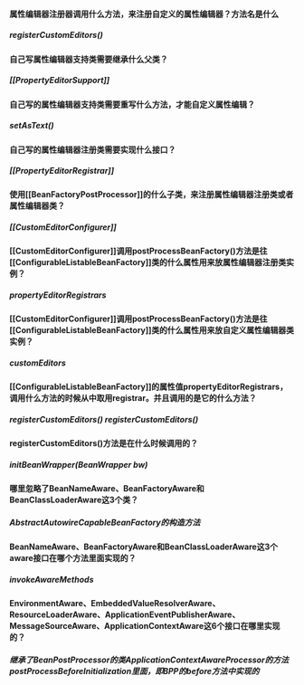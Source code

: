 #### 属性编辑器注册器调用什么方法，来注册自定义的属性编辑器？方法名是什么
##### registerCustomEditors()

#### 自己写属性编辑器支持类需要继承什么父类？
##### [[PropertyEditorSupport]]

#### 自己写的属性编辑器支持类需要重写什么方法，才能自定义属性编辑？
##### setAsText()

#### 自己写的属性编辑器注册类需要实现什么接口？
##### [[PropertyEditorRegistrar]]

#### 使用[[BeanFactoryPostProcessor]]的什么子类，来注册属性编辑器注册类或者属性编辑器类？
##### [[CustomEditorConfigurer]]

#### [[CustomEditorConfigurer]]调用postProcessBeanFactory()方法是往[[ConfigurableListableBeanFactory]]类的什么属性用来放属性编辑器注册类实例？
##### propertyEditorRegistrars

#### [[CustomEditorConfigurer]]调用postProcessBeanFactory()方法是往[[ConfigurableListableBeanFactory]]类的什么属性用来放自定义属性编辑器类实例？
##### customEditors

#### [[ConfigurableListableBeanFactory]]的属性值propertyEditorRegistrars，调用什么方法的时候从中取用registrar。并且调用的是它的什么方法？
##### registerCustomEditors()  registerCustomEditors()

#### registerCustomEditors()方法是在什么时候调用的？
##### initBeanWrapper(BeanWrapper bw)

#### 哪里忽略了BeanNameAware、BeanFactoryAware和BeanClassLoaderAware这3个类？
##### AbstractAutowireCapableBeanFactory的构造方法

#### BeanNameAware、BeanFactoryAware和BeanClassLoaderAware这3个aware接口在哪个方法里面实现的？
##### invokeAwareMethods

#### EnvironmentAware、EmbeddedValueResolverAware、ResourceLoaderAware、ApplicationEventPublisherAware、MessageSourceAware、ApplicationContextAware这6个接口在哪里实现的？
##### 继承了BeanPostProcessor的类ApplicationContextAwareProcessor的方法postProcessBeforeInitialization里面，即BPP的before方法中实现的
